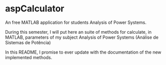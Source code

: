 # aspCalculator
An free MATLAB application for students Analysis of Power Systems. 


During this semester, I will put here an suite of methods for calculate, in MATLAB, parameters of my subject Analysis of Power Systems (Análise de Sistemas de Potência)

In this README, I promise to ever update with the documentation of the new implemented methods.  
